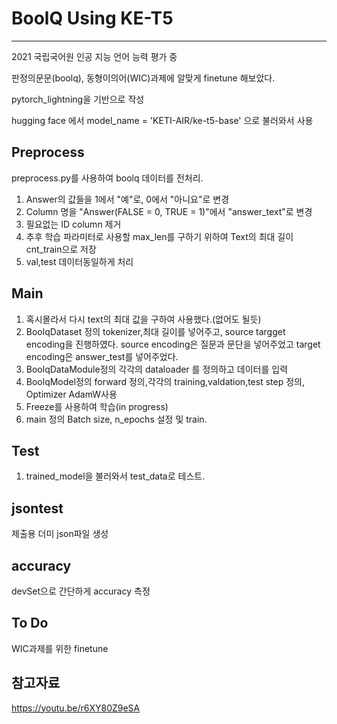 # BoolQ Using KE-T5
---
2021 국립국어원 인공 지능 언어 능력 평가 중 

판정의문문(boolq), 동형이의어(WIC)과제에 알맞게 finetune 해보았다.

pytorch_lightning을 기반으로 작성

hugging face 에서  model_name = 'KETI-AIR/ke-t5-base' 으로 불러와서 사용

Preprocess
---
preprocess.py를 사용하여 boolq 데이터를 전처리.

1. Answer의 값들을 1에서 "예"로, 0에서 "아니요"로 변경
2. Column 명을 "Answer(FALSE = 0, TRUE = 1)"에서 "answer_text"로 변경
3. 필요없는 ID column 제거
4. 추후 학습 파라미터로 사용할 max_len를 구하기 위하여 Text의 최대 길이 cnt_train으로 저장
5. val,test 데이터동일하게 처리

Main
---
1. 혹시몰라서 다시 text의 최대 값을 구하여 사용했다.(없어도 될듯)
2. BoolqDataset 정의 tokenizer,최대 길이를 넣어주고, source targget encoding을 진행하였다. source encoding은 질문과 문단을 넣어주었고 target encoding은 answer_test를 넣어주었다.
3. BoolqDataModule정의 각각의 dataloader 를 정의하고 데이터를 입력
4. BoolqModel정의 forward 정의,각각의 training,valdation,test step 정의, Optimizer AdamW사용
5. Freeze를 사용하여 학습(in progress)
6. main 정의 Batch size, n_epochs 설정 및 train.

Test
---
1. trained_model을 불러와서 test_data로 테스트.

jsontest
---
제출용 더미 json파일 생성

accuracy
--- 
devSet으로 간단하게 accuracy 측정

To Do
---
WIC과제를 위한 finetune 

참고자료
---
https://youtu.be/r6XY80Z9eSA
